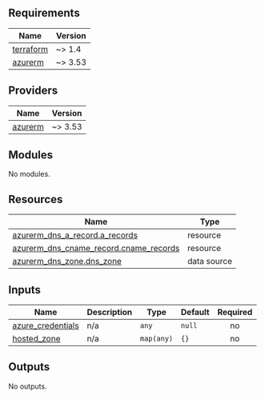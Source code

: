 ## Requirements

| Name | Version |
|------|---------|
| <a name="requirement_terraform"></a> [terraform](#requirement\_terraform) | ~> 1.4 |
| <a name="requirement_azurerm"></a> [azurerm](#requirement\_azurerm) | ~> 3.53 |

## Providers

| Name | Version |
|------|---------|
| <a name="provider_azurerm"></a> [azurerm](#provider\_azurerm) | ~> 3.53 |

## Modules

No modules.

## Resources

| Name | Type |
|------|------|
| [azurerm_dns_a_record.a_records](https://registry.terraform.io/providers/hashicorp/azurerm/latest/docs/resources/dns_a_record) | resource |
| [azurerm_dns_cname_record.cname_records](https://registry.terraform.io/providers/hashicorp/azurerm/latest/docs/resources/dns_cname_record) | resource |
| [azurerm_dns_zone.dns_zone](https://registry.terraform.io/providers/hashicorp/azurerm/latest/docs/data-sources/dns_zone) | data source |

## Inputs

| Name | Description | Type | Default | Required |
|------|-------------|------|---------|:--------:|
| <a name="input_azure_credentials"></a> [azure\_credentials](#input\_azure\_credentials) | n/a | `any` | `null` | no |
| <a name="input_hosted_zone"></a> [hosted\_zone](#input\_hosted\_zone) | n/a | `map(any)` | `{}` | no |

## Outputs

No outputs.
